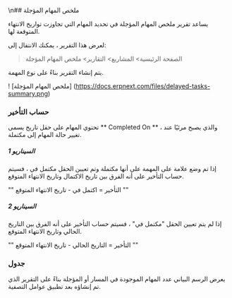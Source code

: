 \n## ملخص المهام المؤجلة

يساعد تقرير ملخص المهام المؤجلة في تحديد المهام التي تجاوزت تواريخ الانتهاء المتوقعة لها.

لعرض هذا التقرير ، يمكنك الانتقال إلى:

> الصفحة الرئيسية> المشاريع> التقارير> ملخص المهام المؤجلة

يتم إنشاء التقرير بناءً على نوع المهمة.

! [ملخص المهام المؤجلة] (https://docs.erpnext.com/files/delayed-tasks-summary.png)

### حساب التأخير

تحتوي المهام على حقل تاريخ يسمى ** Completed On ** ، والذي يصبح مرئيًا عند تغيير حالة المهام إلى مكتملة.

##### السيناريو 1

إذا تم وضع علامة على المهمة على أنها مكتملة وتم تعيين الحقل مكتمل في ، فسيتم حساب التأخير على أنه الفرق بين تاريخ الاكتمال وتاريخ الانتهاء المتوقع.

""
التأخير = اكتمل في - تاريخ الانتهاء المتوقع
""

##### السيناريو 2

إذا لم يتم تعيين الحقل "مكتمل في" ، فسيتم حساب التأخير على أنه الفرق بين التاريخ الحالي وتاريخ الانتهاء المتوقع.

""
التأخير = التاريخ الحالي - تاريخ الانتهاء المتوقع
""

### جدول

يعرض الرسم البياني عدد المهام الموجودة في المسار أو المؤجلة بناءً على التقرير الذي تم إنشاؤه بعد تطبيق عوامل التصفية.